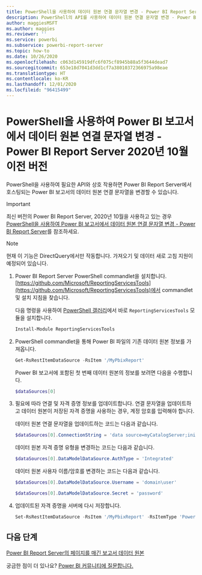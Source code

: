 ```yaml
---
title: PowerShell을 사용하여 데이터 원본 연결 문자열 변경 - Power BI Report Server 2020년 10월 이전 버전
description: PowerShell의 API를 사용하여 데이터 원본 연결 문자열 변경 - Power BI Report Server 2020년 10월 이전 버전
author: maggiesMSFT
ms.author: maggies
ms.reviewer: ''
ms.service: powerbi
ms.subservice: powerbi-report-server
ms.topic: how-to
ms.date: 10/26/2020
ms.openlocfilehash: c063d145919dfc6f075cf8945b88a5f3644dead7
ms.sourcegitcommit: 653e18d7041d3dd1cf7a38010372366975a98eae
ms.translationtype: HT
ms.contentlocale: ko-KR
ms.lasthandoff: 12/01/2020
ms.locfileid: "96415499"
---
```

# <a name="change-data-source-connection-strings-in-power-bi-reports-with-powershell---power-bi-report-server-pre-october-2020"></a>PowerShell을 사용하여 Power BI 보고서에서 데이터 원본 연결 문자열 변경 - Power BI Report Server 2020년 10월 이전 버전


PowerShell을 사용하여 필요한 API와 상호 작용하면 Power BI Report Server에서 호스팅되는 Power BI 보고서의 데이터 원본 연결 문자열을 변경할 수 있습니다. 

> [!IMPORTANT]
> 최신 버전의 Power BI Report Server, 2020년 10월을 사용하고 있는 경우 [PowerShell을 사용하여 Power BI 보고서에서 데이터 원본 연결 문자열 변경 - Power BI Report Server](connect-data-source-apis.md)를 참조하세요.

> [!NOTE]
> 현재 이 기능은 DirectQuery에서만 작동합니다. 가져오기 및 데이터 새로 고침 지원이 예정되어 있습니다.

1. Power BI Report Server PowerShell commandlet을 설치합니다. [https://github.com/Microsoft/ReportingServicesTools](https://github.com/Microsoft/ReportingServicesTools)에서 commandlet 및 설치 지침을 찾습니다. 

    다음 명령을 사용하여 [PowerShell 갤러리](https://www.powershellgallery.com/packages/ReportingServicesTools/)에서 바로 `ReportingServicesTools` 모듈을 설치합니다.

    ```powershell
    Install-Module ReportingServicesTools
    ```

2. PowerShell commandlet을 통해 Power BI 파일의 기존 데이터 원본 정보를 가져옵니다.

    ```powershell
    Get-RsRestItemDataSource -RsItem '/MyPbixReport'
    ```

    Power BI 보고서에 포함된 첫 번째 데이터 원본의 정보를 보려면 다음을 수행합니다. 

    ```powershell
    $dataSources[0]
    ```

3. 필요에 따라 연결 및 자격 증명 정보를 업데이트합니다. 연결 문자열을 업데이트하고 데이터 원본이 저장된 자격 증명을 사용하는 경우, 계정 암호를 입력해야 합니다. 

    데이터 원본 연결 문자열을 업데이트하는 코드는 다음과 같습니다.

    ```powershell
    $dataSources[0].ConnectionString = 'data source=myCatalogServer;initial catalog=ReportServer;persist security info=False' 
    ```

    데이터 원본 자격 증명 유형을 변경하는 코드는 다음과 같습니다.

    ```powershell
    $dataSources[0].DataModelDataSource.AuthType = 'Integrated'
    ```

    데이터 원본 사용자 이름/암호를 변경하는 코드는 다음과 같습니다.

    ```powershell
    $dataSources[0].DataModelDataSource.Username = 'domain\user'
    ```
    ```powershell
    $dataSources[0].DataModelDataSource.Secret = 'password'
    ```

4. 업데이트된 자격 증명을 서버에 다시 저장합니다.

    ```powershell
    Set-RsRestItemDataSource -RsItem '/MyPbixReport' -RsItemType 'PowerBIReport' -DataSources $dataSources
    ```

## <a name="next-steps"></a>다음 단계

[Power BI Report Server의 페이지를 매긴 보고서 데이터 원본](connect-data-sources.md) 

궁금한 점이 더 있나요? [Power BI 커뮤니티에 질문합니다.](https://community.powerbi.com/)
